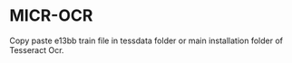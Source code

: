 # MICR-OCR

Copy paste e13bb train file in tessdata folder or main installation folder of Tesseract Ocr.
